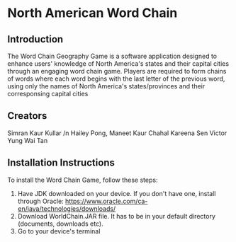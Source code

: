 # North American Word Chain
## Introduction
The Word Chain Geography Game is a software application designed to enhance users' knowledge of North America's states and their capital cities through an engaging word chain game. Players are required to form chains of words where each word begins with the last letter of the previous word, using only the names of North America's states/provinces and their corresponsing capital cities

## Creators
Simran Kaur Kullar /n
Hailey Pong, 
Maneet Kaur Chahal
Kareena Sen
Victor Yung Wai Tan

## Installation Instructions
To install the Word Chain Game, follow these steps:
1. Have JDK downloaded on your device. If you don't have one, install through Oracle: https://www.oracle.com/ca-en/java/technologies/downloads/
2. Download WorldChain.JAR file. It has to be in your default directory (documents, downloads etc).
3. Go to your device's terminal
